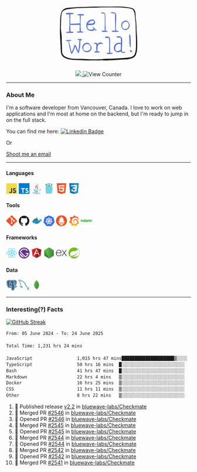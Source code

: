 <div align="center">
    <img src="./img/hello_world.webp" height="200px" width="">
    <div>
        <a href="https://www.linkedin.com/in/ajhollid">
            <img src="https://img.shields.io/badge/LinkedIn-blue"/>
        </a>
        <img src="https://komarev.com/ghpvc/?username=ajhollid&color=yellow" alt="View Counter">
    </div>
</div>

---

### About Me

I'm a software developer from Vancouver, Canada. I love to work on web applications and I'm most at home on the backend, but I'm ready to jump in on the full stack.

You can find me here: [![Linkedin Badge](https://img.shields.io/badge/-ajhollid-blue?style=flat&logo=Linkedin&logoColor=white)](https://www.linkedin.com/in/ajhollid)

Or

[Shoot me an email](mailto:ajhollid@gmail.com)

---

#### Languages

<div>
    <img src="./img/devicons/javascript-original.svg" width=30 height=30 alt="JavaScript">
    <img src="/img/devicons/typescript-original.svg" width=30 height=30 alt="TypeScript">
    <img src="./img/devicons/java-original.svg" width=30 height=30 alt="Java">
    <img src="./img/devicons/go-original.svg" width=30 height=30 alt="Golang">
    <img src="./img/devicons/html5-original.svg" width=30 height=30 alt="HTML 5">
    <img src="./img/devicons/css3-original.svg" width=30 height=30 alt="CSS 3">
</div>

#### Tools

<div>
    <img src="./img/devicons/git-original.svg" width=30 height=30 alt="Git">
    <img src="./img/devicons/github-original.svg" width=30 height=30 alt="Github">
    <img src="./img/devicons/docker-original.svg" width=30 
    height=30 alt="Docker">
    <img src="./img/devicons/kubernetes-original.svg" width=30 height=30 alt="K8">
    <img src="./img/devicons/prometheus-original.svg" width=30 height=30 alt="Prometheus">
    <img src="./img/devicons/grafana-original.svg" width=30 height=30 alt="Grafana">
    <img src="./img/devicons/nginx-original.svg" width=30 height=30 alt="Nginx">
</div>

#### Frameworks

<div>
    <img src="./img/devicons/react-original.svg" width=30 height=30 alt="React">
    <img src="./img/devicons/gatsby-original.svg" width=30 height=30 alt="Gatsby">
    <img src="./img/devicons/angularjs-original.svg" width=30 height=30 alt="AngularJS">
    <img src="./img/devicons/nodejs-original.svg" width=30 height=30 alt="NodeJS">
    <img src="./img/devicons/express-original.svg" width=30 height=30 alt="Express">
    <img src="./img/devicons/spring-original.svg" width=30 height=30 alt="Spring">
</div>

#### Data

<div>
    <img src="./img/devicons/postgresql-original.svg" width=30 height=30 alt="Postgresql">
    <img src="./img/devicons/mysql-original.svg" width=30 height=30 alt="Mysql">
    <img src="./img/devicons/mongodb-original.svg" width=30 height=30 alt="MongoDB">
</div>

---

### Interesting(?) Facts

[![GitHub Streak](http://github-readme-streak-stats.herokuapp.com?user=ajhollid)](https://git.io/streak-stats)

 <!--START_SECTION:waka-->

```txt
From: 05 June 2024 - To: 24 June 2025

Total Time: 1,231 hrs 24 mins

JavaScript                 1,015 hrs 47 mins████████████████████▒░░░░   81.93 %
TypeScript                 50 hrs 16 mins  █░░░░░░░░░░░░░░░░░░░░░░░░   04.06 %
Bash                       41 hrs 47 mins  █░░░░░░░░░░░░░░░░░░░░░░░░   03.37 %
Markdown                   22 hrs 4 mins   ▒░░░░░░░░░░░░░░░░░░░░░░░░   01.78 %
Docker                     16 hrs 25 mins  ▒░░░░░░░░░░░░░░░░░░░░░░░░   01.33 %
CSS                        11 hrs 11 mins  ▒░░░░░░░░░░░░░░░░░░░░░░░░   00.90 %
Other                      8 hrs 22 mins   ▒░░░░░░░░░░░░░░░░░░░░░░░░   00.68 %
```

<!--END_SECTION:waka-->


<!--START_SECTION:activity-->
1. 🚀 Published release [v2.2](https://github.com/bluewave-labs/Checkmate/releases/tag/v2.2) in [bluewave-labs/Checkmate](https://github.com/bluewave-labs/Checkmate)
2. 🎉 Merged PR [#2546](https://github.com/bluewave-labs/Checkmate/pull/2546) in [bluewave-labs/Checkmate](https://github.com/bluewave-labs/Checkmate)
3. 💪 Opened PR [#2546](https://github.com/bluewave-labs/Checkmate/pull/2546) in [bluewave-labs/Checkmate](https://github.com/bluewave-labs/Checkmate)
4. 🎉 Merged PR [#2545](https://github.com/bluewave-labs/Checkmate/pull/2545) in [bluewave-labs/Checkmate](https://github.com/bluewave-labs/Checkmate)
5. 💪 Opened PR [#2545](https://github.com/bluewave-labs/Checkmate/pull/2545) in [bluewave-labs/Checkmate](https://github.com/bluewave-labs/Checkmate)
6. 🎉 Merged PR [#2544](https://github.com/bluewave-labs/Checkmate/pull/2544) in [bluewave-labs/Checkmate](https://github.com/bluewave-labs/Checkmate)
7. 💪 Opened PR [#2544](https://github.com/bluewave-labs/Checkmate/pull/2544) in [bluewave-labs/Checkmate](https://github.com/bluewave-labs/Checkmate)
8. 🎉 Merged PR [#2542](https://github.com/bluewave-labs/Checkmate/pull/2542) in [bluewave-labs/Checkmate](https://github.com/bluewave-labs/Checkmate)
9. 💪 Opened PR [#2542](https://github.com/bluewave-labs/Checkmate/pull/2542) in [bluewave-labs/Checkmate](https://github.com/bluewave-labs/Checkmate)
10. 🎉 Merged PR [#2541](https://github.com/bluewave-labs/Checkmate/pull/2541) in [bluewave-labs/Checkmate](https://github.com/bluewave-labs/Checkmate)
<!--END_SECTION:activity-->
